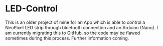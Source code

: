 # LED-Control

This is an older project of mine for an App which is able to control a NeoPixel LED strip through bluetooth connection and an Arduino (Nano).
I am currently migrating this to GitHub, so the code may be flawed sometimes during this process.
Further information coming.
